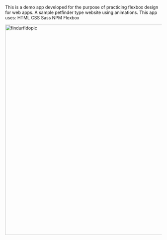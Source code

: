 This is a demo app developed for the purpose of practicing flexbox design for web apps.  A sample petfinder type website using animations.  This app uses:
HTML
CSS
Sass
NPM
Flexbox



<img width="677" alt="findurfidopic" src="https://user-images.githubusercontent.com/52284759/82372618-45c29b00-99ea-11ea-9184-8221ddc1aa97.png">
